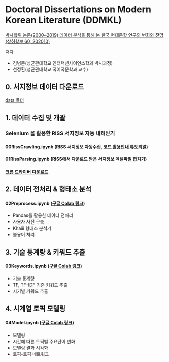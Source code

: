 # Doctoral Dissertations on Modern Korean Literature (DDMKL)
[박사학위 논문(2000~2019) 데이터 분석을 통해 본 한국 현대문학 연구의 변화와 전망 (상허학보 60, 202010)](https://www.kci.go.kr/kciportal/ci/sereArticleSearch/ciSereArtiView.kci?sereArticleSearchBean.artiId=ART002647202)

저자
* 김병준(성균관대학교 인터랙션사이언스학과 박사과정)
* 천정환(성균관대학교 국어국문학과 교수)

## 0. 서지정보 데이터 다운로드
[data 폴더](https://github.com/ByungjunKim/DDMKL/tree/main/data)

## 1. 데이터 수집 및 개괄
### Selenium 을 활용한 RISS 서지정보 자동 내려받기
#### 00RissCrawling.ipynb (RISS 서지정보 자동수집, [코드 활용안내 튜토리얼](https://youtu.be/3A7EKg9XyMU))
#### 01RissParsing.ipynb (RISS에서 다운로드 받은 서지정보 엑셀파일 합치기)
#### [크롬 드라이버 다운로드](https://chromedriver.chromium.org/downloads)

## 2. 데이터 전처리 & 형태소 분석
#### 02Preprocess.ipynb ([구글 Colab 링크](https://colab.research.google.com/drive/1x8DIFh5LMjIC7E3Qezy9emWp_-EpMqEO?usp=sharing))
* Pandas를 활용한 데이터 전처리
* 사용자 사전 구축
* Khaiii 형태소 분석기
* 불용어 처리

## 3. 기술 통계량 & 키워드 추출
#### 03Keywords.ipynb ([구글 Colab 링크](https://colab.research.google.com/drive/1bGebwCdiwY1g-0aMEUqQbZ1QMptSkDc7?usp=sharing))
* 기술 통계량
* TF, TF-IDF 기준 키워드 추출
* 시기별 키워드 추출

## 4. 시계열 토픽 모델링
#### 04Model.ipynb ([구글 Colab 링크](https://colab.research.google.com/drive/15A9sNGjogSm23yYmT_KVkwWd6YHxfvur?usp=sharing))
* 모델링
* 시간에 따른 토픽별 주요단어 변화
* 모델링 결과 시각화
* 토픽-토픽 네트워크


